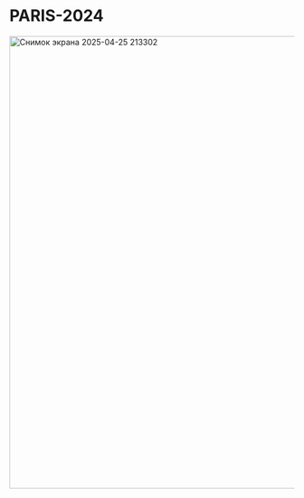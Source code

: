 # PARIS-2024 
<img width="798" alt="Снимок экрана 2025-04-25 213302" src="https://github.com/user-attachments/assets/426db517-99a5-456d-8f4a-01bd1c4d899f" />
